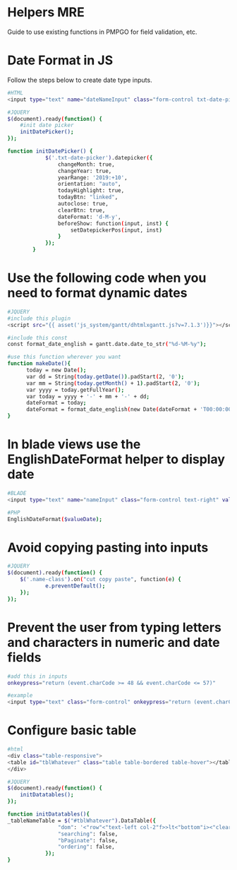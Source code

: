 # Helpers MRE

Guide to use existing functions in PMPGO for field validation, etc.

# Date Format in JS

Follow the steps below to create date type inputs.

```bash
#HTML
<input type="text" name="dateNameInput" class="form-control txt-date-picker text-right"/>
```
```bash
#JQUERY
$(document).ready(function() {
    #init date picker
    initDatePicker();
});

function initDatePicker() {
            $('.txt-date-picker').datepicker({
                changeMonth: true,
                changeYear: true,
                yearRange: '2019:+10',
                orientation: "auto",
                todayHighlight: true,
                todayBtn: "linked",
                autoclose: true,
                clearBtn: true,
                dateFormat: 'd-M-y',
                beforeShow: function(input, inst) {
                    setDatepickerPos(input, inst)
                }
            });
        }
```

# Use the following code when you need to format dynamic dates

```bash
#JQUERY
#include this plugin
<script src="{{ asset('js_system/gantt/dhtmlxgantt.js?v=7.1.3')}}"></script>

#include this const
const format_date_english = gantt.date.date_to_str("%d-%M-%y");

#use this function wherever you want
function makeDate(){
      today = new Date();
      var dd = String(today.getDate()).padStart(2, '0');
      var mm = String(today.getMonth() + 1).padStart(2, '0');            
      var yyyy = today.getFullYear();
      var today = yyyy + '-' + mm + '-' + dd;
      dateFormat = today;
      dateFormat = format_date_english(new Date(dateFormat + 'T00:00:00'))
}
```

# In blade views use the EnglishDateFormat helper to display date

```bash
#BLADE
<input type="text" name="nameInput" class="form-control text-right" value="{{EnglishDateFormat($obj->valueDate)}}" />

#PHP
EnglishDateFormat($valueDate);

```
# Avoid copying pasting into inputs

```bash
#JQUERY
$(document).ready(function() {
    $('.name-class').on("cut copy paste", function(e) {
            e.preventDefault();
    });
});
```
# Prevent the user from typing letters and characters in numeric and date fields

```bash
#add this in inputs
onkeypress="return (event.charCode >= 48 && event.charCode <= 57)"

#example
<input type="text" class="form-control" onkeypress="return (event.charCode >= 48 && event.charCode <= 57)" />
```

# Configure basic table

```bash
#html
<div class="table-responsive">
<table id="tblWhatever" class="table table-bordered table-hover"></table>
</div>

#JQUERY
$(document).ready(function() {
    initDatatables();
});

function initDatatables(){
_tableNameTable = $("#tblWhatever").DataTable({
                "dom": '<"row"<"text-left col-2"f>>lt<"bottom"i><"clear">',
                "searching": false,
                "bPaginate": false,
                "ordering": false,
            });
}
```
